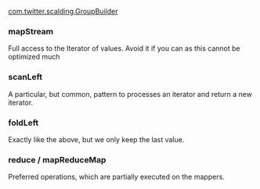 [com.twitter.scalding.GroupBuilder](https://github.com/twitter/scalding/blob/develop/scalding-core/src/main/scala/com/twitter/scalding/GroupBuilder.scala?source=cc)

### mapStream

Full access to the Iterator of values. Avoid it if you can as this cannot be optimized much

### scanLeft

A particular, but common, pattern to processes an iterator and return a new iterator.

### foldLeft

Exactly like the above, but we only keep the last value.

### reduce / mapReduceMap

Preferred operations, which are partially executed on the mappers.